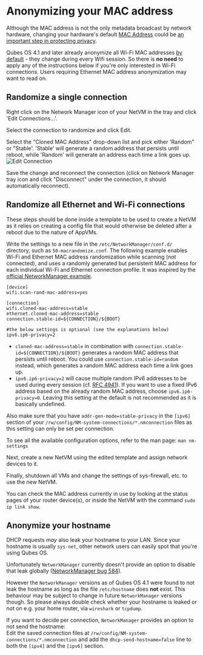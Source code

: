 
Anonymizing your MAC address
============================

Although the MAC address is not the only metadata broadcast by network hardware, changing your hardware's default [MAC Address](https://en.wikipedia.org/wiki/MAC_address) could be [an important step in protecting privacy](https://tails.boum.org/contribute/design/MAC_address/#index1h1).

Qubes OS 4.1 and later already anonymize all Wi-Fi MAC addresses [by default](https://github.com/QubesOS/qubes-core-agent-linux/blob/master/network/nm-31-randomize-mac.conf) - they change during every Wifi session.
So there is **no need** to apply any of the instructions below if you're only interested in Wi-Fi connections. Users requiring Ethernet MAC address anonymization may want to read on.

## Randomize a single connection

Right click on the Network Manager icon of your NetVM in the tray and click 'Edit Connections...'.

Select the connection to randomize and click Edit.

Select the "Cloned MAC Address" drop-down list and pick either 'Random" or "Stable'.
'Stable' will generate a random address that persists until reboot, while 'Random' will generate an address each time a link goes up.
![Edit Connection](/attachment/wiki/RandomizeMAC/networkmanager-mac-random.png)

Save the change and reconnect the connection (click on Network Manager tray icon and click "Disconnect" under the connection, it should automatically reconnect).

## Randomize all Ethernet and Wi-Fi connections

These steps should be done inside a template to be used to create a NetVM as it relies on creating a config file that would otherwise be deleted after a reboot due to the nature of AppVMs.

Write the settings to a new file in the `/etc/NetworkManager/conf.d/` directory, such as `50-macrandomize.conf`.
The following example enables Wi-Fi and Ethernet MAC address randomization while scanning (not connected), and uses a randomly generated but persistent MAC address for each individual Wi-Fi and Ethernet connection profile.
It was inspired by the [official NetworkManager example](https://gitlab.freedesktop.org/NetworkManager/NetworkManager/-/blob/main/examples/nm-conf.d/30-anon.conf).

~~~
[device]
wifi.scan-rand-mac-address=yes

[connection]
wifi.cloned-mac-address=stable
ethernet.cloned-mac-address=stable
connection.stable-id=${CONNECTION}/${BOOT}

#the below settings is optional (see the explanations below)
ipv6.ip6-privacy=2
~~~

* `cloned-mac-address=stable` in combination with `connection.stable-id=${CONNECTION}/${BOOT}` generates a random MAC address that persists until reboot. You could use `connection.stable-id=random` instead, which generates a random MAC address each time a link goes up.
* `ipv6.ip6-privacy=2` will cause multiple random IPv6 addresses to be used during every session (cf. [RFC 4941](https://datatracker.ietf.org/doc/html/rfc4941)). If you want to use a fixed IPv6 address based on the already random MAC address, choose `ipv6.ip6-privacy=0`. Leaving this setting at the default is not recommended as it is basically undefined.

Also make sure that you have `addr-gen-mode=stable-privacy` in the `[ipv6]` section of your `/rw/config/NM-system-connections/*.nmconnection` files as this setting can only be set per connection.

To see all the available configuration options, refer to the man page: `man nm-settings`

Next, create a new NetVM using the edited template and assign network devices to it.

Finally, shutdown all VMs and change the settings of sys-firewall, etc. to use the new NetVM.

You can check the MAC address currently in use by looking at the status pages of your router device(s), or inside the NetVM with the command `sudo ip link show`.

## Anonymize your hostname

DHCP requests _may_ also leak your hostname to your LAN. Since your hostname is usually `sys-net`, other network users can easily spot that you're using Qubes OS.

Unfortunately `NetworkManager` currently doesn't provide an option to disable that leak globally ([NetworkManager bug 584](https://gitlab.freedesktop.org/NetworkManager/NetworkManager/-/issues/584)).

However the `NetworkManager` versions as of Qubes OS 4.1 were found to not leak the hostname as long as the file `/etc/hostname` does **not** exist. This behaviour may be subject to change in future `NetworkManager` versions though.
So please always double check whether your hostname is leaked or not on e.g. your home router, via `wireshark` or `tcpdump`.

If you want to decide per connection, `NetworkManager` provides an option to not send the hostname:  
Edit the saved connection files at `/rw/config/NM-system-connections/*.nmconnection` and add the `dhcp-send-hostname=false` line to both the `[ipv4]` and the `[ipv6]` section.
